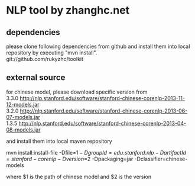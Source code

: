 NLP tool by zhanghc.net
=======

dependencies
-------
please clone following dependencies from github and install them into local repository by executing "mvn install".  
git://github.com/rukyzhc/toolkit  

external source
-------
for chinese model, please download specific version from  
3.3.0 http://nlp.stanford.edu/software/stanford-chinese-corenlp-2013-11-12-models.jar  
3.2.0 http://nlp.stanford.edu/software/stanford-chinese-corenlp-2013-06-07-models.jar  
1.3.5 http://nlp.stanford.edu/software/stanford-chinese-corenlp-2013-04-08-models.jar  

and install them into local maven repository  

mvn install:install-file -Dfile=$1 -DgroupId=edu.stanford.nlp -DartifactId=stanford-corenlp -Dversion=$2 -Dpackaging=jar -Dclassifier=chinese-models  

where $1 is the path of chinese model and $2 is the version  
